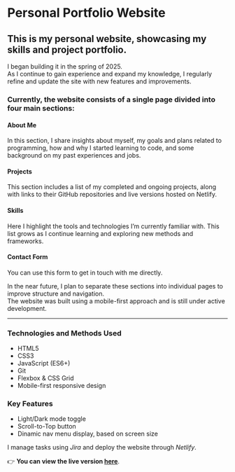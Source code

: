 # Personal Portfolio Website

## This is my personal website, showcasing my skills and project portfolio.

I began building it in the spring of 2025.  
As I continue to gain experience and expand my knowledge, I regularly refine and update the site with new features and improvements.

### Currently, the website consists of a single page divided into four main sections:

#### About Me
In this section, I share insights about myself, my goals and plans related to programming, how and why I started learning to code, and some background on my past experiences and jobs.

#### Projects
This section includes a list of my completed and ongoing projects, along with links to their GitHub repositories and live versions hosted on Netlify.

#### Skills
Here I highlight the tools and technologies I’m currently familiar with. This list grows as I continue learning and exploring new methods and frameworks.

#### Contact Form
You can use this form to get in touch with me directly.

In the near future, I plan to separate these sections into individual pages to improve structure and navigation.  
The website was built using a mobile-first approach and is still under active development.

---

### Technologies and Methods Used

- HTML5  
- CSS3  
- JavaScript (ES6+)  
- Git  
- Flexbox & CSS Grid  
- Mobile-first responsive design

### Key Features

- Light/Dark mode toggle  
- Scroll-to-Top button
- Dinamic nav menu display, based on screen size

I manage tasks using *Jira* and deploy the website through *Netlify*.

👉 **You can view the live version [here](https://personalwebsitextralvl.netlify.app/)**.
